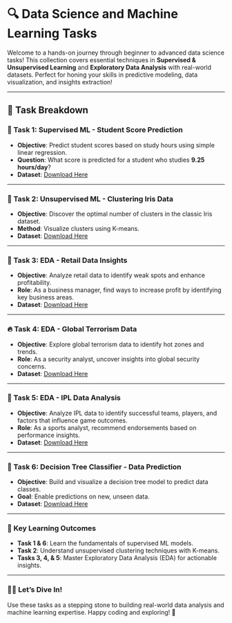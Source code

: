 # 🔍 Data Science and Machine Learning Tasks 

Welcome to a hands-on journey through beginner to advanced data science tasks! This collection covers essential techniques in **Supervised & Unsupervised Learning** and **Exploratory Data Analysis** with real-world datasets. Perfect for honing your skills in predictive modeling, data visualization, and insights extraction!

---

## 🚀 Task Breakdown

### 🎯 Task 1: Supervised ML - Student Score Prediction
- **Objective**: Predict student scores based on study hours using simple linear regression.
- **Question**: What score is predicted for a student who studies **9.25 hours/day**?
- **Dataset**: [Download Here](http://bit.ly/w-data)

---

### 🌸 Task 2: Unsupervised ML - Clustering Iris Data
- **Objective**: Discover the optimal number of clusters in the classic Iris dataset.
- **Method**: Visualize clusters using K-means.
- **Dataset**: [Download Here](https://bit.ly/3kXTdox)

---

### 🛒 Task 3: EDA - Retail Data Insights
- **Objective**: Analyze retail data to identify weak spots and enhance profitability.
- **Role**: As a business manager, find ways to increase profit by identifying key business areas.
- **Dataset**: [Download Here](https://bit.ly/3i4rbWl)

---

### 🔥 Task 4: EDA - Global Terrorism Data
- **Objective**: Explore global terrorism data to identify hot zones and trends.
- **Role**: As a security analyst, uncover insights into global security concerns.
- **Dataset**: [Download Here](https://bit.ly/2TK5Xn5)

---

### 🏏 Task 5: EDA - IPL Data Analysis
- **Objective**: Analyze IPL data to identify successful teams, players, and factors that influence game outcomes.
- **Role**: As a sports analyst, recommend endorsements based on performance insights.
- **Dataset**: [Download Here](https://bit.ly/34SRn3b)

---

### 🌳 Task 6: Decision Tree Classifier - Data Prediction
- **Objective**: Build and visualize a decision tree model to predict data classes.
- **Goal**: Enable predictions on new, unseen data.
- **Dataset**: [Download Here](https://bit.ly/3kXTdox)

---

### 🌟 Key Learning Outcomes
- **Task 1 & 6**: Learn the fundamentals of supervised ML models.
- **Task 2**: Understand unsupervised clustering techniques with K-means.
- **Tasks 3, 4, & 5**: Master Exploratory Data Analysis (EDA) for actionable insights.

---

### 👩‍💻 Let’s Dive In!
Use these tasks as a stepping stone to building real-world data analysis and machine learning expertise. Happy coding and exploring! 🚀
